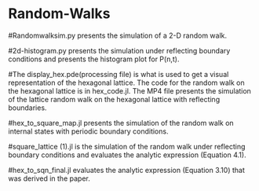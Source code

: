 # Random-Walks
#Randomwalksim.py presents the simulation of a 2-D random walk.


#2d-histogram.py presents the simulation under reflecting boundary conditions and presents the histogram plot for P(n,t).

#The display_hex.pde(processing file) is what is used to get a visual representation of the hexagonal lattice. The code for the random walk on the hexagonal lattice is in hex_code.jl. The MP4 file presents the simulation of the lattice random walk on the hexagonal lattice with reflecting boundaries.

#hex_to_square_map.jl presents the simulation of the random walk on internal states with periodic boundary conditions.

#square_lattice (1).jl is the simulation of the random walk under reflecting boundary conditions and evaluates the analytic expression (Equation 4.1).

#hex_to_sqn_final.jl evaluates the analytic expression (Equation 3.10) that was derived in the paper.






